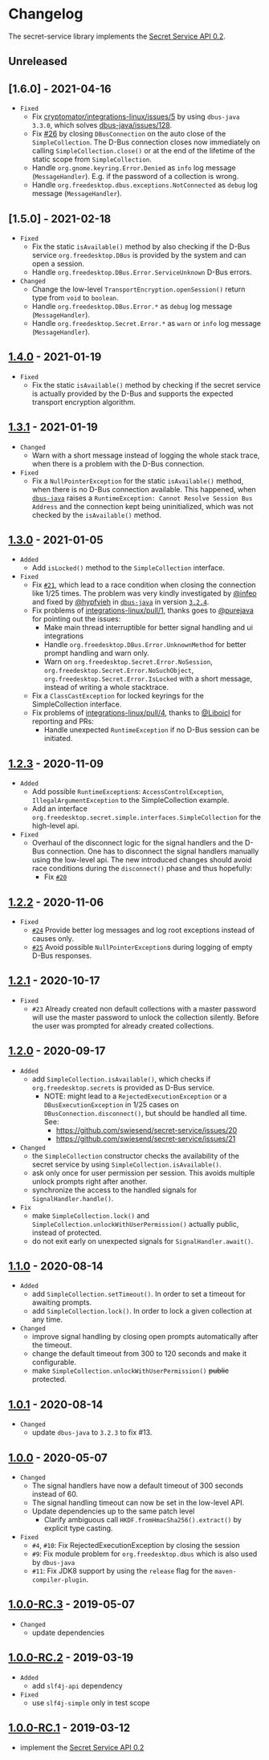# Changelog

The secret-service library implements the [Secret Service API 0.2](https://specifications.freedesktop.org/secret-service/0.2/).

## Unreleased

## [1.6.0] - 2021-04-16

- `Fixed`
  - Fix [cryptomator/integrations-linux/issues/5](https://github.com/cryptomator/integrations-linux/issues/5) by using `dbus-java` `3.3.0`, which solves [dbus-java/issues/128](https://github.com/hypfvieh/dbus-java/issues/128).
  - Fix [#26](https://github.com/swiesend/secret-service/issues/26) by closing `DBusConnection` on the auto close of the `SimpleCollection`. The D-Bus connection closes now immediately on calling `SimpleCollection.close()` or at the end of the lifetime of the static scope from `SimpleCollection`.  
  - Handle `org.gnome.keyring.Error.Denied` as `info` log message (`MessageHandler`). E.g. if the password of a collection is wrong.
  - Handle `org.freedesktop.dbus.exceptions.NotConnected` as `debug` log message (`MessageHandler`).

## [1.5.0] - 2021-02-18

- `Fixed`
  - Fix the static `isAvailable()` method by also checking if the D-Bus service `org.freedesktop.DBus` is provided by the system and can open a session.
  - Handle `org.freedesktop.DBus.Error.ServiceUnknown` D-Bus errors.
- `Changed`
  - Change the low-level `TransportEncryption.openSession()` return type from `void` to `boolean`.
  - Handle `org.freedesktop.DBus.Error.*` as `debug` log message (`MessageHandler`).
  - Handle `org.freedesktop.Secret.Error.*` as `warn` or `info` log message (`MessageHandler`).

## [1.4.0] - 2021-01-19

- `Fixed`
  - Fix the static `isAvailable()` method by checking if the secret service is actually provided by the D-Bus and supports the expected transport encryption algorithm. 

## [1.3.1] - 2021-01-19

- `Changed`
  - Warn with a short message instead of logging the whole stack trace, when there is a problem with the D-Bus connection.
- `Fixed`
  - Fix a `NullPointerException` for the static `isAvailable()` method, when there is no D-Bus connection available. This happened, when [`dbus-java`](https://github.com/hypfvieh/dbus-java) raises a `RuntimeException: Cannot Resolve Session Bus Address` and the connection kept being uninitialized, which was not checked by the `isAvailable()` method. 

## [1.3.0] - 2021-01-05
- `Added`
  - Add `isLocked()` method to the `SimpleCollection` interface.
- `Fixed`
  - Fix [`#21`](https://github.com/swiesend/secret-service/issues/21), which lead to a race condition when closing the connection like 1/25 times.
    The problem was very kindly investigated by [@infeo](https://github.com/infeo) and fixed by [@hypfvieh](https://github.com/hypfvieh) in [`dbus-java`](https://github.com/hypfvieh/dbus-java/issues/123) in version [`3.2.4`](https://github.com/hypfvieh/dbus-java/tree/dbus-java-parent-3.2.4).
  - Fix problems of [integrations-linux/pull/1](https://github.com/cryptomator/integrations-linux/pull/1), thanks goes to [@purejava](https://github.com/purejava) for pointing out the issues:
    - Make main thread interruptible for better signal handling and ui integrations
    - Handle `org.freedesktop.DBus.Error.UnknownMethod` for better prompt handling and warn only.
    - Warn on `org.freedesktop.Secret.Error.NoSession`, `org.freedesktop.Secret.Error.NoSuchObject`, `org.freedesktop.Secret.Error.IsLocked` with a short message, instead of writing a whole stacktrace.
  - Fix a `ClassCastException` for locked keyrings for the SimpleCollection interface.
  - Fix problems of [integrations-linux/pull/4](https://github.com/cryptomator/integrations-linux/pull/4), thanks to [@Liboicl](https://github.com/Liboicl) for reporting and PRs:
    - Handle unexpected `RuntimeException` if no D-Bus session can be initiated.

## [1.2.3] - 2020-11-09

- `Added`
  - Add possible `RuntimeException`s: `AccessControlException`, `IllegalArgumentException` to the SimpleCollection example.
  - Add an interface `org.freedesktop.secret.simple.interfaces.SimpleCollection` for the high-level api. 
- `Fixed`
  - Overhaul of the disconnect logic for the signal handlers and the D-Bus connection.
    One has to disconnect the signal handlers manually using the low-level api.
    The new introduced changes should avoid race conditions during the `disconnect()` phase and thus hopefully:
    - Fix [`#20`](https://github.com/swiesend/secret-service/issues/20)

## [1.2.2] - 2020-11-06

- `Fixed`
  - [`#24`](https://github.com/swiesend/secret-service/issues/24) Provide better log messages and log root exceptions instead of causes only.
  - [`#25`](https://github.com/swiesend/secret-service/issues/25) Avoid possible `NullPointerException`s during logging of empty D-Bus responses. 

## [1.2.1] - 2020-10-17

- `Fixed`
  - `#23` Already created non default collections with a master password will use the master password to unlock the collection silently.
          Before the user was prompted for already created collections.

## [1.2.0] - 2020-09-17

- `Added`
  - add `SimpleCollection.isAvailable()`, which checks if `org.freedesktop.secrets` is provided as D-Bus service.
    - NOTE: might lead to a `RejectedExecutionException` or a `DBusExecutionException` in 1/25 cases on 
            `DBusConnection.disconnect()`, but should be handled all time.
      See:
      - https://github.com/swiesend/secret-service/issues/20
      - https://github.com/swiesend/secret-service/issues/21
- `Changed`
  - the `SimpleCollection` constructor checks the availability of the secret service by using `SimpleCollection.isAvailable()`.
  - ask only once for user permission per session. This avoids multiple unlock prompts right after another.
  - synchronize the access to the handled signals for `SignalHandler.handle()`.
- `Fix`
  - make `SimpleCollection.lock()` and `SimpleCollection.unlockWithUserPermission()` actually public, instead of protected.
  - do not exit early on unexpected signals for `SignalHandler.await()`.

## [1.1.0] - 2020-08-14

- `Added`
  - add `SimpleCollection.setTimeout()`. In order to set a timeout for awaiting prompts.
  - add `SimpleCollection.lock()`. In order to lock a given collection at any time.
- `Changed`
  - improve signal handling by closing open prompts automatically after the timeout.
  - change the default timeout from 300 to 120 seconds and make it configurable.
  - make `SimpleCollection.unlockWithUserPermission()` ~~public~~ protected.

## [1.0.1] - 2020-08-14

- `Changed`
  - update `dbus-java` to `3.2.3` to fix #13.

## [1.0.0] - 2020-05-07

- `Changed`
  - The signal handlers have now a default timeout of 300 seconds instead of 60.
  - The signal handling timeout can now be set in the low-level API.
  - Update dependencies up to the same patch level
    - Clarify ambiguous call `HKDF.fromHmacSha256().extract()` by explicit type casting.
- `Fixed`
  - `#4`, `#10`: Fix RejectedExecutionException by closing the session 
  - `#9`: Fix module problem for `org.freedesktop.dbus` which is also used by `dbus-java`
  - `#11`: Fix JDK8 support by using the `release` flag for the `maven-compiler-plugin`.

## [1.0.0-RC.3] - 2019-05-07

- `Changed`
  - update dependencies

## [1.0.0-RC.2] - 2019-03-19

- `Added`
  - add `slf4j-api` dependency
- `Fixed`
  - use `slf4j-simple` only in test scope 

## [1.0.0-RC.1] - 2019-03-12

- implement the [Secret Service API 0.2](https://specifications.freedesktop.org/secret-service/) 

[1.4.0]:  https://github.com/swiesend/secret-service/compare/v1.3.1...v1.4.0
[1.3.1]:  https://github.com/swiesend/secret-service/compare/v1.3.0...v1.3.1
[1.3.0]:  https://github.com/swiesend/secret-service/compare/v1.2.3...v1.3.0
[1.2.3]:  https://github.com/swiesend/secret-service/compare/v1.2.2...v1.2.3
[1.2.2]:  https://github.com/swiesend/secret-service/compare/v1.2.1...v1.2.2
[1.2.1]:  https://github.com/swiesend/secret-service/compare/v1.2.0...v1.2.1
[1.2.0]:  https://github.com/swiesend/secret-service/compare/v1.1.0...v1.2.0
[1.1.0]:  https://github.com/swiesend/secret-service/compare/v1.0.1...v1.1.0
[1.0.1]:  https://github.com/swiesend/secret-service/compare/v1.0.0...v1.0.1
[1.0.0]:  https://github.com/swiesend/secret-service/compare/v1.0.0-RC.3...v1.0.0
[1.0.0-RC.3]:  https://github.com/swiesend/secret-service/compare/v1.0.0-RC.2...v1.0.0-RC.3
[1.0.0-RC.2]:  https://github.com/swiesend/secret-service/compare/v1.0.0-RC.1...v1.0.0-RC.2
[1.0.0-RC.1]:  https://github.com/swiesend/secret-service/releases/tag/v1.0.0-RC.1
